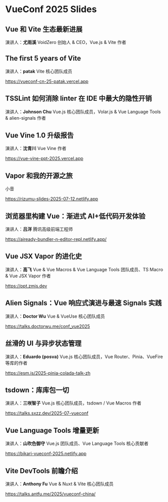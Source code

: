 # VueConf 2025 Slides

## Vue 和 Vite 生态最新进展

演讲人：**尤雨溪**  VoidZero 创始人 & CEO，Vue.js & Vite 作者

## The first 5 years of Vite

演讲人：**patak** Vite 核心团队成员

https://vueconf-cn-25-patak.vercel.app


## TSSLint 如何消除 linter 在 IDE 中最大的隐性开销

演讲人：**Johnson Chu**  Vue.js 核心团队成员，Volar.js & Vue Language Tools & alien-signals 作者

## Vue Vine 1.0 升级报告

演讲人：**沈青川** Vue Vine 作者

https://vue-vine-ppt-2025.vercel.app

## Vapor 和我的开源之旅
小音

https://rizumu-slides-2025-07-12.netlify.app



## 浏览器里构建 Vue：渐进式 AI+低代码开发体验
演讲人：**吕洋** 腾讯高级前端工程师

https://aiready-bundler-n-editor-repl.netlify.app/


## Vue JSX Vapor 的进化史
演讲人：**高飞** Vue & Vue Macros & Vue Language Tools 团队成员、TS Macro & Vue JSX Vapor 作者

https://ppt.zmjs.dev


## Alien Signals：Vue 响应式演进与最速 Signals 实践
演讲人：**Doctor Wu** Vue & VueUse 核心团队成员

https://talks.doctorwu.me/conf_vue2025


## 丝滑的 UI 与异步状态管理
演讲人：**Eduardo (posva)**  Vue.js 核心团队成员，Vue Router、Pinia、VueFire 等库的作者

https://esm.is/2025-pinia-colada-talk-zh

## tsdown：库库包一切
演讲人：**三咲智子** Vue.js 核心团队成员，tsdown / Vue Macros 作者

https://talks.sxzz.dev/2025-07-vueconf


## Vue Language Tools 增量更新
演讲人：**山吹色御守**  Vue.js 团队成员、Vue Language Tools 核心贡献者

https://bikari-vueconf-2025.netlify.app

## Vite DevTools 前瞻介绍
演讲人：**Anthony Fu**  Vue & Nuxt & Vite 核心团队成员

https://talks.antfu.me/2025/vueconf-china/
